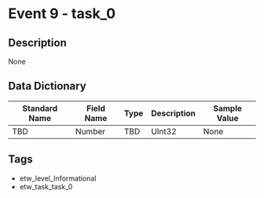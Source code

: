 # Event 9 - task_0

## Description
None

## Data Dictionary
|Standard Name|Field Name|Type|Description|Sample Value|
|---|---|---|---|---|
|TBD|Number|TBD|UInt32|None|None|

## Tags
* etw_level_Informational
* etw_task_task_0